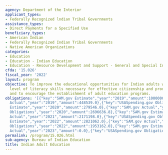 ```yaml
---
agency: Department of the Interior
applicant_types:
- Federally Recognized lndian Tribal Governments
assistance_types:
- Direct Payments for a Specified Use
beneficiary_types:
- American Indian
- Federally Recognized Indian Tribal Governments
- Native American Organizations
categories:
- Education
- Education - Indian Education
- Education - Resource Development and Support - General and Special Interest Organizations
cfda: '15.026'
fiscal_year: '2022'
layout: program
objective: To improve the educational opportunities for Indian adults who lack the
  level of literacy skills necessary for effective citizenship and productive employment
  and to encourage the establishment of adult education programs.
obligations: '[{"key":"SAM.gov Estimate","year":"2019","amount":1000000.0},{"key":"SAM.gov
  Actual","year":"2019","amount":448539.0},{"key":"USASpending.gov Obligations","year":"2019","amount":3766633.76},{"key":"SAM.gov
  Estimate","year":"2020","amount":279546.0},{"key":"SAM.gov Actual","year":"2020","amount":906874.0},{"key":"USASpending.gov
  Obligations","year":"2020","amount":2696636.8},{"key":"SAM.gov Estimate","year":"2021","amount":155475.0},{"key":"SAM.gov
  Actual","year":"2021","amount":2171198.0},{"key":"USASpending.gov Obligations","year":"2021","amount":2738738.8},{"key":"SAM.gov
  Estimate","year":"2022","amount":2821062.0},{"key":"SAM.gov Actual","year":"2022","amount":96695.0},{"key":"USASpending.gov
  Obligations","year":"2022","amount":1953162.0},{"key":"SAM.gov Estimate","year":"2023","amount":347340.0},{"key":"SAM.gov
  Actual","year":"2023","amount":0.0},{"key":"USASpending.gov Obligations","year":"2023","amount":1834366.0}]'
permalink: /program/15.026.html
sub-agency: Bureau of Indian Education
title: Indian Adult Education
---
```

